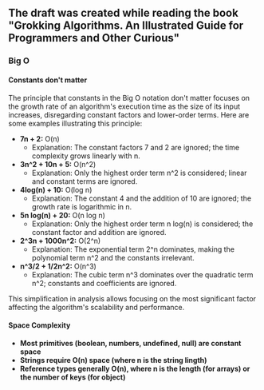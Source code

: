 ## The draft was created while reading the book "Grokking Algorithms. An Illustrated Guide for Programmers and Other Curious"

### Big O
#### Constants don't matter

The principle that constants in the Big O notation don't matter focuses on the growth rate of an algorithm's execution time as the size of its input increases, disregarding constant factors and lower-order terms. Here are some examples illustrating this principle:

- **7n + 2:** O(n)
  - Explanation: The constant factors 7 and 2 are ignored; the time complexity grows linearly with n.
- **3n^2 + 10n + 5:** O(n^2)
  - Explanation: Only the highest order term n^2 is considered; linear and constant terms are ignored.
- **4log(n) + 10:** O(log n)
  - Explanation: The constant 4 and the addition of 10 are ignored; the growth rate is logarithmic in n.
- **5n log(n) + 20:** O(n log n)
  - Explanation: Only the highest order term n log(n) is considered; the constant factor and addition are ignored.
- **2^3n + 1000n^2:** O(2^n)
  - Explanation: The exponential term 2^n dominates, making the polynomial term n^2 and the constants irrelevant.
- **n^3/2 + 1/2n^2:** O(n^3)
  - Explanation: The cubic term n^3 dominates over the quadratic term n^2; constants and coefficients are ignored.

This simplification in analysis allows focusing on the most significant factor affecting the algorithm's scalability and performance.

#### Space Complexity

- **Most primitives (boolean, numbers, undefined, null) are constant space**
- **Strings require O(n) space (where n is the string lingth)**
- **Reference types generally O(n), where n is the length (for arrays) or the number of keys (for object)**



